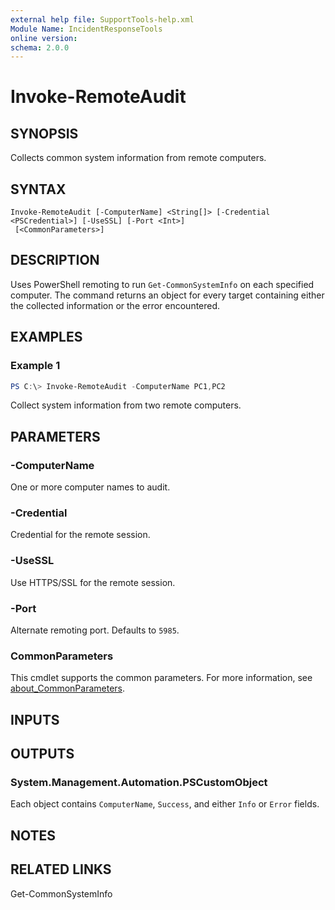 ```yaml
---
external help file: SupportTools-help.xml
Module Name: IncidentResponseTools
online version:
schema: 2.0.0
---
```


# Invoke-RemoteAudit

## SYNOPSIS
Collects common system information from remote computers.

## SYNTAX
```
Invoke-RemoteAudit [-ComputerName] <String[]> [-Credential <PSCredential>] [-UseSSL] [-Port <Int>]
 [<CommonParameters>]
```

## DESCRIPTION
Uses PowerShell remoting to run `Get-CommonSystemInfo` on each specified computer. The command
returns an object for every target containing either the collected information or the error
encountered.

## EXAMPLES

### Example 1
```powershell
PS C:\> Invoke-RemoteAudit -ComputerName PC1,PC2
```
Collect system information from two remote computers.

## PARAMETERS
### -ComputerName
One or more computer names to audit.

### -Credential
Credential for the remote session.

### -UseSSL
Use HTTPS/SSL for the remote session.

### -Port
Alternate remoting port. Defaults to `5985`.

### CommonParameters
This cmdlet supports the common parameters. For more information, see
[about_CommonParameters](http://go.microsoft.com/fwlink/?LinkID=113216).

## INPUTS
## OUTPUTS
### System.Management.Automation.PSCustomObject
Each object contains `ComputerName`, `Success`, and either `Info` or `Error` fields.

## NOTES
## RELATED LINKS
Get-CommonSystemInfo

